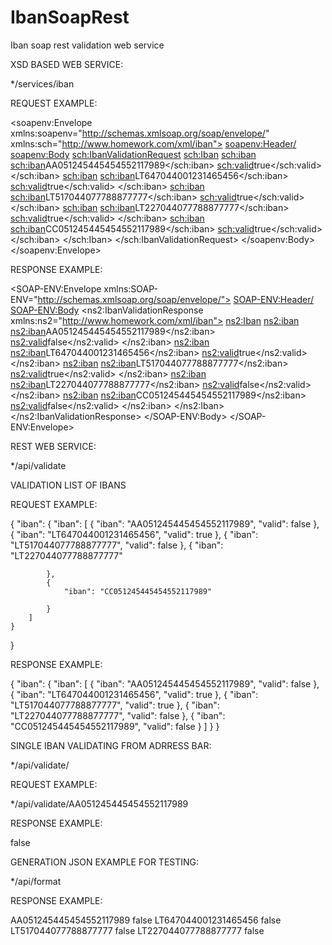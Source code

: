 # IbanSoapRest
Iban soap rest validation web service

XSD BASED WEB SERVICE:

*/services/iban

REQUEST EXAMPLE:

<soapenv:Envelope xmlns:soapenv="http://schemas.xmlsoap.org/soap/envelope/" xmlns:sch="http://www.homework.com/xml/iban">
   <soapenv:Header/>
   <soapenv:Body>
      <sch:IbanValidationRequest>
      	<sch:Iban>
    		<sch:iban>
    			<sch:iban>AA051245445454552117989</sch:iban>
    			<sch:valid>true</sch:valid>
    		</sch:iban>
    		<sch:iban>
    			<sch:iban>LT647044001231465456</sch:iban>
    			<sch:valid>true</sch:valid>
    		</sch:iban>
    		<sch:iban>
    			<sch:iban>LT517044077788877777</sch:iban>
    			<sch:valid>true</sch:valid>
    		</sch:iban>
    		<sch:iban>
    			<sch:iban>LT227044077788877777</sch:iban>
    			<sch:valid>true</sch:valid>
    		</sch:iban>
    		<sch:iban>
    			<sch:iban>CC051245445454552117989</sch:iban>
    			<sch:valid>true</sch:valid>
    		</sch:iban>
		</sch:Iban>
      </sch:IbanValidationRequest>
   </soapenv:Body>
</soapenv:Envelope>

RESPONSE EXAMPLE: 

<SOAP-ENV:Envelope xmlns:SOAP-ENV="http://schemas.xmlsoap.org/soap/envelope/">
    <SOAP-ENV:Header/>
    <SOAP-ENV:Body>
        <ns2:IbanValidationResponse xmlns:ns2="http://www.homework.com/xml/iban">
            <ns2:Iban>
                <ns2:iban>
                    <ns2:iban>AA051245445454552117989</ns2:iban>
                    <ns2:valid>false</ns2:valid>
                </ns2:iban>
                <ns2:iban>
                    <ns2:iban>LT647044001231465456</ns2:iban>
                    <ns2:valid>true</ns2:valid>
                </ns2:iban>
                <ns2:iban>
                    <ns2:iban>LT517044077788877777</ns2:iban>
                    <ns2:valid>true</ns2:valid>
                </ns2:iban>
                <ns2:iban>
                    <ns2:iban>LT227044077788877777</ns2:iban>
                    <ns2:valid>false</ns2:valid>
                </ns2:iban>
                <ns2:iban>
                    <ns2:iban>CC051245445454552117989</ns2:iban>
                    <ns2:valid>false</ns2:valid>
                </ns2:iban>
            </ns2:Iban>
        </ns2:IbanValidationResponse>
    </SOAP-ENV:Body>
</SOAP-ENV:Envelope>

REST WEB SERVICE:

*/api/validate

VALIDATION LIST OF IBANS

REQUEST EXAMPLE:

{
    "iban": {
        "iban": [
            {
                "iban": "AA051245445454552117989",
                "valid": false
            },
            {
                "iban": "LT647044001231465456",
                "valid": true
            },
            {
                "iban": "LT517044077788877777",
                "valid": false
            },
            {
                "iban": "LT227044077788877777"
                
            },
            {
                "iban": "CC051245445454552117989"
                
            }
        ]
    }
}

RESPONSE EXAMPLE:

{
    "iban": {
        "iban": [
            {
                "iban": "AA051245445454552117989",
                "valid": false
            },
            {
                "iban": "LT647044001231465456",
                "valid": true
            },
            {
                "iban": "LT517044077788877777",
                "valid": true
            },
            {
                "iban": "LT227044077788877777",
                "valid": false
            },
            {
                "iban": "CC051245445454552117989",
                "valid": false
            }
        ]
    }
}

SINGLE IBAN VALIDATING FROM ADRRESS BAR:

*/api/validate/

REQUEST EXAMPLE:

*/api/validate/AA051245445454552117989

RESPONSE EXAMPLE:

false

GENERATION JSON EXAMPLE FOR TESTING:

*/api/format

RESPONSE EXAMPLE:

<IbanValidationResponse xmlns="http://www.homework.com/xml/iban">
<Iban>
<iban>
<iban>AA051245445454552117989</iban>
<valid>false</valid>
</iban>
<iban>
<iban>LT647044001231465456</iban>
<valid>false</valid>
</iban>
<iban>
<iban>LT517044077788877777</iban>
<valid>false</valid>
</iban>
<iban>
<iban>LT227044077788877777</iban>
<valid>false</valid>
</iban>
</Iban>
</IbanValidationResponse>




